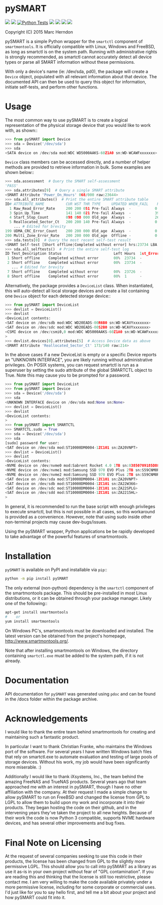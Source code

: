 pySMART
===========

![](https://img.shields.io/pypi/v/pySMART?label=release)
![](https://img.shields.io/pypi/pyversions/pySMART)
[![Python Tests](https://github.com/truenas/py-SMART/actions/workflows/check.yml/badge.svg)](https://github.com/truenas/py-SMART/actions/workflows/check.yml)
![](https://img.shields.io/github/actions/workflow/status/truenas/py-smart/check.yml)
![](https://img.shields.io/github/issues/truenas/py-smart)
![](https://img.shields.io/github/issues-pr/truenas/py-smart)
![](https://img.shields.io/pypi/dm/pysmart)

Copyright (C) 2015 Marc Herndon

pySMART is a simple Python wrapper for the ``smartctl`` component of
``smartmontools``. It is officially compatible with Linux, Windows and FreeBSD,
as long as smartctl is on the system path. Running with administrative rights
is strongly recommended, as smartctl cannot accurately detect all device types
or parse all SMART information without these permissions.

With only a device's name (ie: /dev/sda, pd0), the package will create a
``Device`` object, populated with all relevant information about that
device. The documented API can then be used to query this object for
information, initiate self-tests, and perform other functions.

Usage
=====
The most common way to use pySMART is to create a logical representation of the
physical storage device that you would like to work with, as shown::


```python
>>> from pySMART import Device
>>> sda = Device('/dev/sda')
>>> sda
<SATA device on /dev/sda mod:WDC WD5000AAKS-60Z1A0 sn:WD-WCAWFxxxxxxx>
```

``Device`` class members can be accessed directly, and a number of helper methods
are provided to retrieve information in bulk.  Some examples are shown below::

```python
>>> sda.assessment  # Query the SMART self-assessment
'PASS'
>>> sda.attributes[9]  # Query a single SMART attribute
<SMART Attribute 'Power_On_Hours' 068/000 raw:23644>
>>> sda.all_attributes()  # Print the entire SMART attribute table
ID# ATTRIBUTE_NAME          CUR WST THR TYPE     UPDATED WHEN_FAIL    RAW
  1 Raw_Read_Error_Rate     200 200 051 Pre-fail Always  -           0
  3 Spin_Up_Time            141 140 021 Pre-fail Always  -           3908
  4 Start_Stop_Count        098 098 000 Old_age  Always  -           2690
  5 Reallocated_Sector_Ct   200 200 140 Pre-fail Always  -           0
    ... # Edited for brevity
199 UDMA_CRC_Error_Count    200 200 000 Old_age  Always  -           0
200 Multi_Zone_Error_Rate   200 200 000 Old_age  Offline -           0
>>> sda.tests[0]  # Query the most recent self-test result
<SMART Self-test [Short offline|Completed without error] hrs:23734 LBA:->
>>> sda.all_selftests()  # Print the entire self-test log
ID Test_Description Status                        Left Hours  1st_Error@LBA
 1 Short offline    Completed without error       00%  23734  -
 2 Short offline    Completed without error       00%  23734  -
   ... # Edited for brevity
 7 Short offline    Completed without error       00%  23726  -
 8 Short offline    Completed without error       00%  1      -
```

Alternatively, the package provides a ``DeviceList`` class. When instantiated,
this will auto-detect all local storage devices and create a list containing
one ``Device`` object for each detected storage device::

```python
>>> from pySMART import DeviceList
>>> devlist = DeviceList()
>>> devlist
<DeviceList contents:
<SAT device on /dev/sdb mod:WDC WD20EADS-00R6B0 sn:WD-WCAVYxxxxxxx>
<SAT device on /dev/sdc mod:WDC WD20EADS-00S2B0 sn:WD-WCAVYxxxxxxx>
<CSMI device on /dev/csmi0,0 mod:WDC WD5000AAKS-60Z1A0 sn:WD-WCAWFxxxxxxx>
>
>>> devlist.devices[0].attributes[5]  # Access Device data as above
<SMART Attribute 'Reallocated_Sector_Ct' 173/140 raw:214>
```

In the above cases if a new DeviceList is empty or a specific Device reports an
"UNKNOWN INTERFACE", you are likely running without administrative privileges.
On POSIX systems, you can request smartctl is run as a superuser by setting the
sudo attribute of the global SMARTCTL object to True. Note this may cause you
to be prompted for a password.


```python
>>> from pySMART import DeviceList
>>> from pySMART import Device
>>> sda = Device('/dev/sda')
>>> sda
<UNKNOWN INTERFACE device on /dev/sda mod:None sn:None>
>>> devlist = DeviceList()
>>> devlist
<DeviceList contents:
>
>>> from pySMART import SMARTCTL
>>> SMARTCTL.sudo = True
>>> sda = Device('/dev/sda')
>>> sda
[sudo] password for user:
<SAT device on /dev/sda mod:ST10000DM0004-1ZC101 sn:ZA20VNPT>
>>> devlist = DeviceList()
>>> devlist
<DeviceList contents:
<NVME device on /dev/nvme0 mod:Sabrent Rocket 4.0 1TB sn:03850709185D88300410>
<NVME device on /dev/nvme1 mod:Samsung SSD 970 EVO Plus 2TB sn:S59CNM0RB05028D>
<NVME device on /dev/nvme2 mod:Samsung SSD 970 EVO Plus 2TB sn:S59CNM0RB05113H>
<SAT device on /dev/sda mod:ST10000DM0004-1ZC101 sn:ZA20VNPT>
<SAT device on /dev/sdb mod:ST10000DM0004-1ZC101 sn:ZA22W366>
<SAT device on /dev/sdc mod:ST10000DM0004-1ZC101 sn:ZA22SPLG>
<SAT device on /dev/sdd mod:ST10000DM0004-1ZC101 sn:ZA2215HL>
>
```

In general, it is recommended to run the base script with enough privileges to
execute smartctl, but this is not possible in all cases, so this workaround is
provided as a convenience. However, note that using sudo inside other
non-terminal projects may cause dev-bugs/issues.

Using the pySMART wrapper, Python applications be be rapidly developed to take
advantage of the powerful features of smartmontools.

Installation
============
``pySMART`` is available on PyPI and installable via ``pip``::

```bash
python -m pip install pySMART
```

The only external (non-python) dependency is the ``smartctl`` component of the smartmontools
package.  This should be pre-installed in most Linux distributions, or it
can be obtained through your package manager.  Likely one of the following::

```bash
apt-get install smartmontools
#    or
yum install smartmontools
```

On Windows PC's, smartmontools must be downloaded and installed.  The latest
version can be obtained from the project's homepage, http://www.smartmontools.org/.

Note that after installing smartmontools on Windows, the directory containing
``smartctl.exe`` must be added to the system path, if it is not already.

Documentation
=============
API documentation for ``pySMART`` was generated using ``pdoc`` and can be
found in the /docs folder within the package archive.

Acknowledgements
================
I would like to thank the entire team behind smartmontools for creating and
maintaining such a fantastic product.

In particular I want to thank Christian Franke, who maintains the Windows port
of the software.  For several years I have written Windows batch files that
rely on smartctl.exe to automate evaluation and testing of large pools of
storage devices.  Without his work, my job would have been significantly
more miserable. :)

Additionally I would like to thank iXsystems, Inc., the team behind the amazing
FreeNAS and TrueNAS products.  Several years ago that team approached me with an
interest in pySMART, though I have no other affiliation with the company.  At
their request I made a simple change to allow pySMART to run on FreeBSD and
changed the license from GPL to LGPL to allow them to build upon my work and
incorporate it into their products.  They began hosting the code on their github,
and in the intervening years they've taken the project to all new heights.
Because of their work the code is now Python 3 compatible, supports NVME hardware
devices, and has several other improvements and bug fixes.

Final Note on Licensing
=======================
At the request of several companies seeking to use this code in their products,
the license has been changed from GPL to the slightly more permissive LGPL.
This should allow you to call into pySMART as a library as use it as-is in your
own project without fear of "GPL contamination".  If you are reading this and
thinking that the license is still too restrictive, please contact me. I am very
willing to make the code available privately under a more permissive license,
including for some corporate or commercial uses. I'd just like for you to say hello
first, and tell me a bit about your project and how pySMART could fit into it. 
